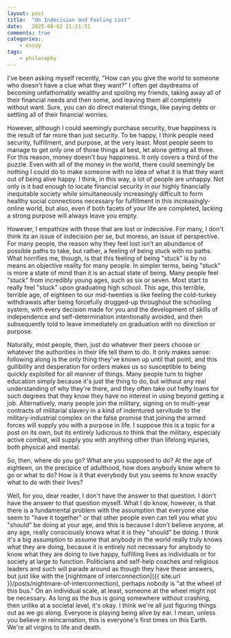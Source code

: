 ```yaml
---
layout: post
title:  "On Indecision and Feeling Lost"
date:   2025-08-02 21:21:31
comments: true
categories:
    - essay
tags:
    - philosophy
---
```


I've been asking myself recently, "How can you give the world to someone who doesn't have a clue what they want?" I often get daydreams of becoming unfathomably wealthy and spoiling my friends, taking away all of their financial needs and then some, and leaving them all completely without want. Sure, you can do direct material things, like paying debts or settling all of their financial worries.

However, although I could seemingly purchase security, true happiness is the result of far more than just security. To be happy, I think people need security, fulfillment, and purpose, at the very least. Most people seem to manage to get only one of those things at best, let alone getting all three. For this reason, money doesn't buy happiness. It only covers a third of the puzzle. Even with all of the money in the world, there could seemingly be nothing I could do to make someone with no idea of what it is that they want out of being alive happy. I think, in this way, a lot of people are unhappy. Not only is it bad enough to locate financial security in our highly financially inequitable society while simultaneously increasingly difficult to form healthy social connections necessary for fulfillment in this increasingly-online world, but also, even if both facets of your life are completed, lacking a strong purpose will always leave you empty.

However, I empathize with those that are lost or indecisive. For many, I don't think its an issue of indecision per se, but moreso, an issue of perspective. For many people, the reason why they feel lost isn't an abundance of possible paths to take, but rather, a feeling of being stuck with no paths. What horrifies me, though, is that this feeling of being "stuck" is by no means an objective reality for many people. In simpler terms, being "stuck" is more a state of mind than it is an actual state of being. Many people feel "stuck" from incredibly young ages, such as six or seven. Most start to really feel "stuck" upon graduating high school. This age, this terrible, terrible age, of eighteen to our mid-twenties is like feeling the cold-turkey withdrawals after being forcefully drugged-up throughout the schooling system, with every decision made for you and the development of skills of independence and self-determination intentionally avoided, and then subsequently told to leave immediately on graduation with no direction or purpose.

Naturally, most people, then, just do whatever their peers choose or whatever the authorities in their life tell them to do. It only makes sense: following along is the only thing they've known up until that point, and this gullibility and desperation for orders makes us so susceptible to being quickly exploited for all manner of things. Many people turn to higher education simply because it's just the thing to do, but without any real understanding of why they're there, and they often take out hefty loans for such degrees that they know they have no interest in using beyond getting a job. Alternatively, many people join the military, signing on to multi-year contracts of militarial slavery in a kind of indentured servitude to the military-industrial complex on the false promise that joining the armed forces will supply you with a purpose in life. I suppose this is a topic for a post on its own, but its entirely ludicrous to think that the military, especialy active combat, will supply you with anything other than lifelong injuries, both physical and mental.

So, then, where do you go? What are you supposed to do? At the age of eighteen, on the precipice of adulthood, how does anybody know where to go or what to do? How is it that everybody but you seems to know exactly what to do with their lives?

Well, for you, dear reader, I don't have the answer to that question. I don't have the answer to that question myself. What I do know, however, is that there is a fundamental problem with the assumption that everyone else seem to "have it together" or that other people even can tell you what you "should" be doing at your age, and this is because I don't believe anyone, at any age, really consciously knows what it is they "should" be doing. I think it's a big assumption to assume that anybody in the world really truly knows what they are doing, because it is entirely not necessary for anybody to know what they are doing to live happy, fulfilling lives as individuals or for society at large to function. Politicians and self-help coaches and religious leaders and such will parade around as though they have these answers, but just like with the [nightmare of interconnection]({{ site.url }}/posts/nightmare-of-interconnection), perhaps nobody is "at the wheel of this bus." On an individual scale, at least, someone at the wheel might not be necessary. As long as the bus is going somewhere without crashing, then unlike at a societal level, it's okay. I think we're all just figuring things out as we go along. Everyone is playing being alive by ear. I mean, unless you believe in reincarnation, this is everyone's first times on this Earth. We're all virgins to life and death. 